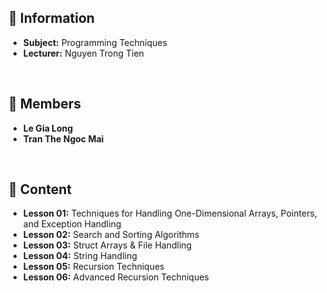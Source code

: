 ## 📜 Information

- **Subject:** Programming Techniques
- **Lecturer:** Nguyen Trong Tien
  
<br>

## 📜 Members

- **Le Gia Long**
- **Tran The Ngoc Mai**
  
<br>

## 📜 Content

- **Lesson 01:** Techniques for Handling One-Dimensional Arrays, Pointers, and Exception Handling
- **Lesson 02:** Search and Sorting Algorithms
- **Lesson 03:** Struct Arrays & File Handling
- **Lesson 04:** String Handling
- **Lesson 05:** Recursion Techniques
- **Lesson 06:** Advanced Recursion Techniques
